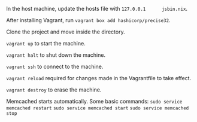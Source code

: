 In the host machine, update the hosts file with `127.0.0.1		jsbin.nix`.

After installing Vagrant, run `vagrant box add hashicorp/precise32`.

Clone the project and move inside the directory.

`vagrant up` to start the machine.

`vagrant halt` to shut down the machine.

`vagrant ssh` to connect to the machine.

`vagrant reload` required for changes made in the Vagrantfile to take effect.

`vagrant destroy` to erase the machine.

Memcached starts automatically. Some basic commands:
	`sudo service memcached restart`
	`sudo service memcached start`
	`sudo service memcached stop`